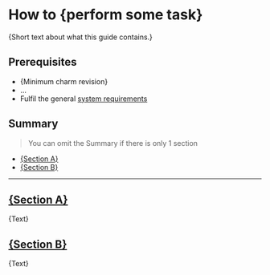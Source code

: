 # How to {perform some task}

{Short text about what this guide contains.}

## Prerequisites
* {Minimum charm revision}
* ...
* Fulfil the general [system requirements](/t/{})

## Summary
> You can omit the Summary if there is only 1 section
* [{Section A}](#heading--{section-a})
* [{Section B}](#heading--{section-b})

---

<a href="#heading--{section-a}"><h2 id="heading--{section-a}"> {Section A} </h2></a>

{Text}

<a href="#heading--{section-b}"><h2 id="heading--{section-b}"> {Section B} </h2></a>

{Text}